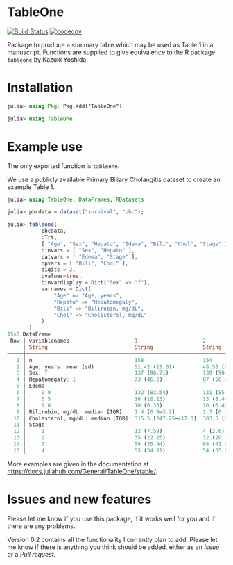 # TableOne

[![Build Status](https://github.com/markgpritchard/TableOne.jl/actions/workflows/CI.yml/badge.svg?branch=main)](https://github.com/markgpritchard/TableOne.jl/actions/workflows/CI.yml?query=branch%3Amain)
[![codecov](https://codecov.io/gh/markgpritchard/TableOne.jl/graph/badge.svg?token=2FWXZYCS0I)](https://codecov.io/gh/markgpritchard/TableOne.jl)

Package to produce a summary table which may be used as Table 1 in a manuscript. Functions 
    are supplied to give equivalence to the R package `tableone` by Kazuki Yoshida.


# Installation

```julia
julia> using Pkg; Pkg.add("TableOne")

julia> using TableOne
```

# Example use 

The only exported function is `tableone`. 

We use a publicly available Primary Biliary Cholangitis dataset to create an example Table 1.
```julia
julia> using TableOne, DataFrames, RDatasets

julia> pbcdata = dataset("survival", "pbc");

julia> tableone(
           pbcdata,
           :Trt,
           [ "Age", "Sex", "Hepato", "Edema", "Bili", "Chol", "Stage" ];
           binvars = [ "Sex", "Hepato" ],
           catvars = [ "Edema", "Stage" ],
           npvars = [ "Bili", "Chol" ],
           digits = 2,
           pvalues=true,
           binvardisplay = Dict("Sex" => "f"),
           varnames = Dict(
               "Age" => "Age, years",
               "Hepato" => "Hepatomegaly",
               "Bili" => "Bilirubin, mg/dL",
               "Chol" => "Cholesterol, mg/dL"
           )
       )
15×5 DataFrame
 Row │ variablenames                     1                     2                     nmissing  p      
     │ String                            String                String                String    String 
─────┼────────────────────────────────────────────────────────────────────────────────────────────────
   1 │ n                                 158                   154                   106
   2 │ Age, years: mean (sd)             51.42 (11.01)         48.58 (9.96)          0         0.018
   3 │ Sex: f                            137 (86.71)           139 (90.26)           0         0.422
   4 │ Hepatomegaly: 1                   73 (46.2)             87 (56.49)            0         0.088
   5 │ Edema                                                                         0         0.877
   6 │     0.0                           132 (83.54)           131 (85.06)
   7 │     0.5                           16 (10.13)            13 (8.44)
   8 │     1.0                           10 (6.33)             10 (6.49)
   9 │ Bilirubin, mg/dL: median [IQR]    1.4 [0.8–3.2]         1.3 [0.72–3.6]        0         0.842
  10 │ Cholesterol, mg/dL: median [IQR]  315.5 [247.75–417.0]  303.5 [254.25–377.0]  28        0.544
  11 │ Stage                                                                         0         0.201
  12 │     1                             12 (7.59)             4 (2.6)
  13 │     2                             35 (22.15)            32 (20.78)
  14 │     3                             56 (35.44)            64 (41.56)
  15 │     4                             55 (34.81)            54 (35.06)
```

More examples are given in the documentation at https://docs.juliahub.com/General/TableOne/stable/.

# Issues and new features 

Please let me know if you use this package, if it works well for you and if there are any problems. 

Version 0.2 contains all the functionality I currently plan to add. Please let me know if 
    there is anything you think should be added, either as an *Issue* or a *Pull request*. 
